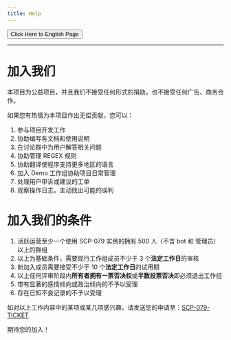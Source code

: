 ```yaml
---
title: Help
---
```


<link rel="stylesheet" href="/css/chinese.css">
<button onmouseover="PlaySound('totop1')" onmouseout="StopSound('totop1')" onclick="window.location.href = '/help/';" class="en">Click Here to English Page</button>

---

# 加入我们

本项目为公益项目，并且我们不接受任何形式的捐助，也不接受任何广告、商务合作。

如果您有热情为本项目作出无偿贡献，您可以：

1. 参与项目开发工作
2. 协助编写各文档和使用说明
3. 在讨论群中为用户解答相关问题
4. 协助管理 REGEX 规则
5. 协助翻译使程序支持更多地区的语言
6. 加入 Demo 工作组协助项目日常管理
7. 处理用户申诉或建议的工单
8. 观察操作日志，主动找出可能的误判

# 加入我们的条件

1. 活跃运营至少一个使用 SCP-079 实例的拥有 500 人（不含 bot 和 管理员）以上的群组
2. 以上为基础条件，需要现行工作组成员不少于 3 个**法定工作日**的审核
3. 新加入成员需要接受不少于 10 个**法定工作日**的试用期
4. 以上任何评审阶段内**所有者拥有一票否决权**或**半数投票否决**即必须退出工作组
5. 带有显著的感情倾向或政治倾向的不予以受理
6. 存在已知不良记录的不予以受理

如对以上工作内容中的某项或某几项感兴趣，请发送您的申请至：[SCP-079-TICKET](https://t.me/SCP_079_TICKET_BOT)

期待您的加入！
